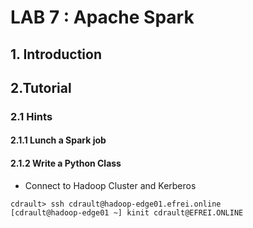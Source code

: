# LAB 7 : Apache Spark
## 1. Introduction

## 2.Tutorial
### 2.1 Hints
#### 2.1.1 Lunch a Spark job
#### 2.1.2 Write a Python Class

- Connect to Hadoop Cluster and Kerberos
```console
cdrault> ssh cdrault@hadoop-edge01.efrei.online
[cdrault@hadoop-edge01 ~] kinit cdrault@EFREI.ONLINE
```
